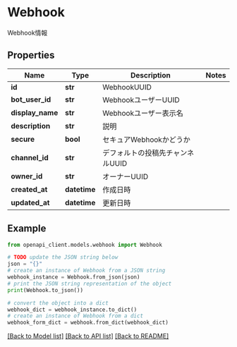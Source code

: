 # Webhook

Webhook情報

## Properties

Name | Type | Description | Notes
------------ | ------------- | ------------- | -------------
**id** | **str** | WebhookUUID | 
**bot_user_id** | **str** | WebhookユーザーUUID | 
**display_name** | **str** | Webhookユーザー表示名 | 
**description** | **str** | 説明 | 
**secure** | **bool** | セキュアWebhookかどうか | 
**channel_id** | **str** | デフォルトの投稿先チャンネルUUID | 
**owner_id** | **str** | オーナーUUID | 
**created_at** | **datetime** | 作成日時 | 
**updated_at** | **datetime** | 更新日時 | 

## Example

```python
from openapi_client.models.webhook import Webhook

# TODO update the JSON string below
json = "{}"
# create an instance of Webhook from a JSON string
webhook_instance = Webhook.from_json(json)
# print the JSON string representation of the object
print(Webhook.to_json())

# convert the object into a dict
webhook_dict = webhook_instance.to_dict()
# create an instance of Webhook from a dict
webhook_form_dict = webhook.from_dict(webhook_dict)
```
[[Back to Model list]](../README.md#documentation-for-models) [[Back to API list]](../README.md#documentation-for-api-endpoints) [[Back to README]](../README.md)


